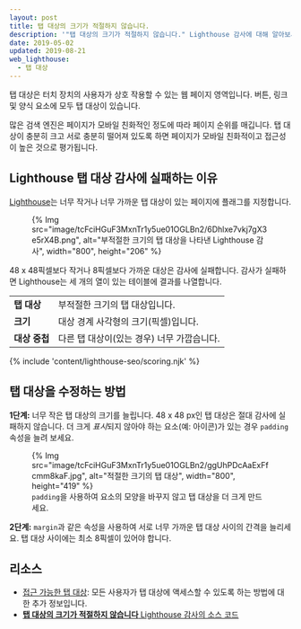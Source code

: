 ```yaml
---
layout: post
title: 탭 대상의 크기가 적절하지 않습니다.
description: '"탭 대상의 크기가 적절하지 않습니다." Lighthouse 감사에 대해 알아보세요.'
date: 2019-05-02
updated: 2019-08-21
web_lighthouse:
  - 탭 대상
---
```


탭 대상은 터치 장치의 사용자가 상호 작용할 수 있는 웹 페이지 영역입니다. 버튼, 링크 및 양식 요소에 모두 탭 대상이 있습니다.

많은 검색 엔진은 페이지가 모바일 친화적인 정도에 따라 페이지 순위를 매깁니다. 탭 대상이 충분히 크고 서로 충분히 떨어져 있도록 하면 페이지가 모바일 친화적이고 접근성이 높은 것으로 평가됩니다.

## Lighthouse 탭 대상 감사에 실패하는 이유

[Lighthouse](https://developers.google.com/web/tools/lighthouse/)는 너무 작거나 너무 가까운 탭 대상이 있는 페이지에 플래그를 지정합니다.

<figure>{% Img src="image/tcFciHGuF3MxnTr1y5ue01OGLBn2/6Dhlxe7vkj7gX3e5rX4B.png", alt="부적절한 크기의 탭 대상을 나타낸 Lighthouse 감사", width="800", height="206" %}</figure>

48 x 48픽셀보다 작거나 8픽셀보다 가까운 대상은 감사에 실패합니다. 감사가 실패하면 Lighthouse는 세 개의 열이 있는 테이블에 결과를 나열합니다.

<div class="table-wrapper scrollbar">
  <table>
    <tbody>
      <tr>
        <td><strong>탭 대상</strong></td>
        <td>부적절한 크기의 탭 대상입니다.</td>
      </tr>
      <tr>
        <td><strong>크기</strong></td>
        <td>대상 경계 사각형의 크기(픽셀)입니다.</td>
      </tr>
      <tr>
        <td><strong>대상 중첩</strong></td>
        <td>다른 탭 대상이(있는 경우) 너무 가깝습니다.</td>
      </tr>
    </tbody>
  </table>
</div>

{% include 'content/lighthouse-seo/scoring.njk' %}

## 탭 대상을 수정하는 방법

**1단계:** 너무 작은 탭 대상의 크기를 늘립니다. 48 x 48 px인 탭 대상은 절대 감사에 실패하지 않습니다. 더 크게 *표시*되지 않아야 하는 요소(예: 아이콘)가 있는 경우 `padding` 속성을 늘려 보세요.

<figure>{% Img src="image/tcFciHGuF3MxnTr1y5ue01OGLBn2/ggUhPDcAaExFfcmm8kaF.jpg", alt="적절한 크기의 탭 대상", width="800", height="419" %}<figcaption> <code>padding</code>을 사용하여 요소의 모양을 바꾸지 않고 탭 대상을 더 크게 만드세요.</figcaption></figure>

**2단계:** `margin`과 같은 속성을 사용하여 서로 너무 가까운 탭 대상 사이의 간격을 늘리세요. 탭 대상 사이에는 최소 8픽셀이 있어야 합니다.

## 리소스

- [접근 가능한 탭 대상](/accessible-tap-targets): 모든 사용자가 탭 대상에 액세스할 수 있도록 하는 방법에 대한 추가 정보입니다.
- [**탭 대상의 크기가 적절하지 않습니다** Lighthouse 감사의 소스 코드](https://github.com/GoogleChrome/lighthouse/blob/master/lighthouse-core/audits/seo/tap-targets.js)

